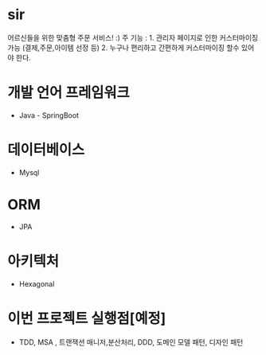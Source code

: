 # sir
어르신들을 위한 맞춤형 주문 서비스! :)
주 기능 :  1. 관리자 페이지로 인한 커스터마이징 가능 (결제,주문,아이템 선정 등) <tr>
           2. 누구나 편리하고 간편하게 커스터마이징 할수 있어야 한다.

# 개발 언어 프레임워크
- Java - SpringBoot
# 데이터베이스
- Mysql
# ORM
- JPA
# 아키텍처
- Hexagonal 
# 이번 프로젝트 실행점[예정]
- TDD, MSA , 트랜잭션 매니저,분산처리, DDD, 도메인 모델 패턴, 디자인 패턴 
